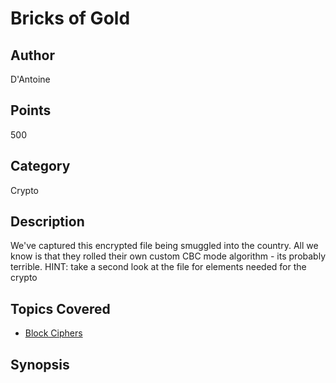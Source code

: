 # Bricks of Gold

## Author
D'Antoine
## Points
500
## Category
Crypto
## Description
We've captured this encrypted file being smuggled into the country. All we know is that they rolled their own custom CBC mode algorithm - its probably terrible.
HINT: take a second look at the file for elements needed for the crypto
## Topics Covered

- [Block Ciphers](/cryptography/what-are-block-ciphers/)
## Synopsis

